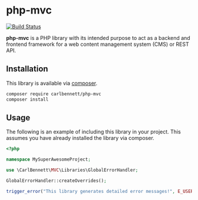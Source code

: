 # php-mvc
[![Build Status](https://github.com/carlbennett/php-mvc/workflows/php-mvc/badge.svg)](https://github.com/carlbennett/php-mvc/actions?query=workflow%3Aphp-mvc)

**php-mvc** is a PHP library with its intended purpose to act as a backend and
frontend framework for a web content management system (CMS) or REST API.

## Installation
This library is available via [composer](https://getcomposer.org).

```sh
composer require carlbennett/php-mvc
composer install
```

## Usage
The following is an example of including this library in your project. This
assumes you have already installed the library via composer.

```php
<?php

namespace MySuperAwesomeProject;

use \CarlBennett\MVC\Libraries\GlobalErrorHandler;

GlobalErrorHandler::createOverrides();

trigger_error("This library generates detailed error messages!", E_USER_ERROR);
```
